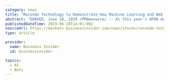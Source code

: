```yaml
---
category: news
title: "Recondo Technology to Demonstrate How Machine Learning and Web Bots Are Automating Complex and Costly Areas of Revenue Cycle at HFMA Annual Conference"
abstract: "DENVER, June 18, 2019 /PRNewswire/ -- At this year's HFMA Annual Conference, healthcare financial leaders seeking to replace costly and inefficient solutions are encouraged to meet with Recondo ..."
publishedDateTime: 2019-06-18T14:01:00Z
sourceUrl: https://markets.businessinsider.com/news/stocks/recondo-technology-to-demonstrate-how-machine-learning-and-web-bots-are-automating-complex-and-costly-areas-of-revenue-cycle-at-hfma-annual-conference-1028288302
type: article

provider:
  name: Business Insider
  id: businessinsider

topics:
  - AI
  - Bots
---
```

